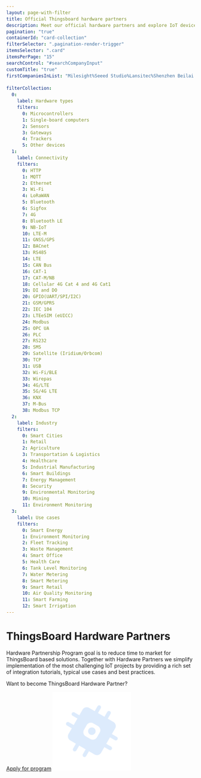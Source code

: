 ```yaml
---
layout: page-with-filter
title: Official Thingsboard hardware partners
description: Meet our official hardware partners and explore IoT devices tailored for seamless ThingsBoard integration. Join the partnership program or find the right vendor for your IoT deployment needs.
pagination: "true"
containerId: "card-collection"
filterSelector: ".pagination-render-trigger"
itemsSelector: ".card"
itemsPerPage: "15"
searchControl: "#searchCompanyInput"
customTitle: "true"
firstCompaniesInList: "Milesight%Seeed Studio%Lansitec%Shenzhen Beilai Technology Co., Ltd.%MikroTik%MOKO SMART" 

filterCollection:
  0:
    label: Hardware types
    filters:
      0: Microcontrollers
      1: Single-board computers
      2: Sensors
      3: Gateways
      4: Trackers
      5: Other devices
  1:
    label: Connectivity
    filters:
      0: HTTP
      1: MQTT
      2: Ethernet
      3: Wi-Fi
      4: LoRaWAN
      5: Bluetooth
      6: Sigfox
      7: 4G
      8: Bluetooth LE
      9: NB-IoT
      10: LTE-M
      11: GNSS/GPS
      12: BACnet
      13: RS485
      14: LTE
      15: CAN Bus
      16: CAT-1
      17: CAT-M/NB
      18: Cellular 4G Cat 4 and 4G Cat1
      19: DI and DO
      20: GPIO(UART/SPI/I2C)
      21: GSM/GPRS
      22: IEC 104
      23: LTEeSIM (eUICC)
      24: Modbus
      25: OPC UA
      26: PLC
      27: RS232
      28: SMS
      29: Satellite (Iridium/Orbcom)
      30: TCP
      31: USB
      32: Wi-Fi/BLE
      33: Wirepas
      34: 4G/LTE
      35: 5G/4G LTE
      36: KNX
      37: M-Bus
      38: Modbus TCP
  2:
    label: Industry
    filters:
      0: Smart Cities
      1: Retail
      2: Agriculture
      3: Transportation & Logistics
      4: Healthcare
      5: Industrial Manufacturing
      6: Smart Buildings
      7: Energy Management
      8: Security
      9: Environmental Monitoring
      10: Mining
      11: Environment Monitoring
  3:
    label: Use cases
    filters:
      0: Smart Energy
      1: Environment Monitoring
      2: Fleet Tracking
      3: Waste Management
      4: Smart Office
      5: Health Care
      6: Tank Level Monitoring
      7: Water Metering
      8: Smart Metering
      9: Smart Retail
      10: Air Quality Monitoring
      11: Smart Farming
      12: Smart Irrigation
---
```



<div class="hardware-hero">
    <div class="hardware-wrapper">
        <div class="hardware-hero-text">
            <h1>ThingsBoard Hardware Partners</h1>
            <p>Hardware Partnership Program goal is to reduce time to market for ThingsBoard based solutions. Together with Hardware Partners we simplify implementation of the most challenging IoT projects by providing a rich set of integration tutorials, typical use cases and best practices.</p>
        </div>
        <div class="hardware-hero-banner">
            <p>Want to become ThingsBoard Hardware Partner?</p>
            <a href="/partners/hardware/program/">Apply for program</a>
            <img src="/images/hardware-partners-icon.svg" width="210" height="210">
        </div>
    </div>
</div>
